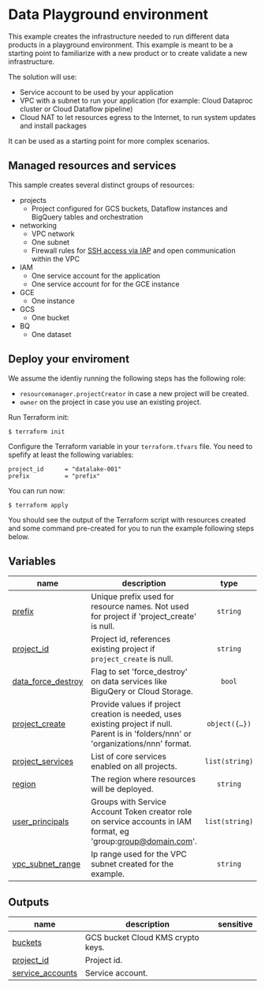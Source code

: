# Data Playground environment

This example creates the infrastructure needed to run different data products in a playground environment. This example is meant to be a starting point to familiarize with a new product or to create validate a new infrastructure.

The solution will use:
- Service account to be used by your application
- VPC with a subnet to run your application (for example: Cloud Dataproc cluster or Cloud Dataflow pipeline)
- Cloud NAT to let resources egress to the Internet, to run system updates and install packages

It can be used as a starting point for more complex scenarios.

## Managed resources and services

This sample creates several distinct groups of resources:

- projects
  - Project configured for GCS buckets, Dataflow instances and BigQuery tables and orchestration
- networking
  - VPC network
  - One subnet
  - Firewall rules for [SSH access via IAP](https://cloud.google.com/iap/docs/using-tcp-forwarding) and open communication within the VPC
- IAM
  - One service account for the application
  - One service account for for the GCE instance
- GCE
  - One instance
- GCS
  - One bucket
- BQ
  - One dataset

## Deploy your enviroment

We assume the identiy running the following steps has the following role:
 - `resourcemanager.projectCreator` in case a new project will be created.
 - `owner` on the project in case you use an existing project. 

Run Terraform init:

```
$ terraform init
```

Configure the Terraform variable in your `terraform.tfvars` file. You need to spefify at least the following variables:

```
project_id      = "datalake-001"
prefix          = "prefix"
```

You can run now:

```
$ terraform apply
```

You should see the output of the Terraform script with resources created and some command pre-created for you to run the example following steps below.
<!-- BEGIN TFDOC -->

## Variables

| name | description | type | required | default |
|---|---|:---:|:---:|:---:|
| [prefix](variables.tf#L20) | Unique prefix used for resource names. Not used for project if 'project_create' is null. | <code>string</code> | ✓ |  |
| [project_id](variables.tf#L34) | Project id, references existing project if `project_create` is null. | <code>string</code> | ✓ |  |
| [data_force_destroy](variables.tf#L15) | Flag to set 'force_destroy' on data services like BiguQery or Cloud Storage. | <code>bool</code> |  | <code>false</code> |
| [project_create](variables.tf#L25) | Provide values if project creation is needed, uses existing project if null. Parent is in 'folders/nnn' or 'organizations/nnn' format. | <code title="object&#40;&#123;&#10;  billing_account_id &#61; string&#10;  parent             &#61; string&#10;&#125;&#41;">object&#40;&#123;&#8230;&#125;&#41;</code> |  | <code>null</code> |
| [project_services](variables.tf#L39) | List of core services enabled on all projects. | <code>list&#40;string&#41;</code> |  | <code title="&#91;&#10;  &#34;bigquery.googleapis.com&#34;,&#10;  &#34;bigqueryreservation.googleapis.com&#34;,&#10;  &#34;bigquerystorage.googleapis.com&#34;,&#10;  &#34;cloudresourcemanager.googleapis.com&#34;,&#10;  &#34;compute.googleapis.com&#34;,&#10;  &#34;iam.googleapis.com&#34;,&#10;  &#34;servicenetworking.googleapis.com&#34;,&#10;  &#34;serviceusage.googleapis.com&#34;,&#10;  &#34;stackdriver.googleapis.com&#34;,&#10;  &#34;storage.googleapis.com&#34;,&#10;  &#34;storage-component.googleapis.com&#34;,&#10;&#93;">&#91;&#8230;&#93;</code> |
| [region](variables.tf#L57) | The region where resources will be deployed. | <code>string</code> |  | <code>&#34;europe-west1&#34;</code> |
| [user_principals](variables.tf#L72) | Groups with Service Account Token creator role on service accounts in IAM format, eg 'group:group@domain.com'. | <code>list&#40;string&#41;</code> |  | <code>&#91;&#93;</code> |
| [vpc_subnet_range](variables.tf#L78) | Ip range used for the VPC subnet created for the example. | <code>string</code> |  | <code>&#34;10.0.0.0&#47;20&#34;</code> |

## Outputs

| name | description | sensitive |
|---|---|:---:|
| [buckets](outputs.tf#L15) | GCS bucket Cloud KMS crypto keys. |  |
| [project_id](outputs.tf#L20) | Project id. |  |
| [service_accounts](outputs.tf#L25) | Service account. |  |

<!-- END TFDOC -->
